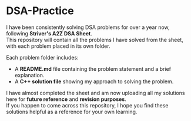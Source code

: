 # DSA-Practice

I have been consistently solving DSA problems for over a year now, following **Striver's A2Z DSA Sheet**.  
This repository will contain all the problems I have solved from the sheet, with each problem placed in its own folder.  

Each problem folder includes:
- A **README.md** file containing the problem statement and a brief explanation.
- A **C++ solution file** showing my approach to solving the problem.

I have almost completed the sheet and am now uploading all my solutions here for **future reference** and **revision purposes**.  
If you happen to come across this repository, I hope you find these solutions helpful as a reference for your own learning.



